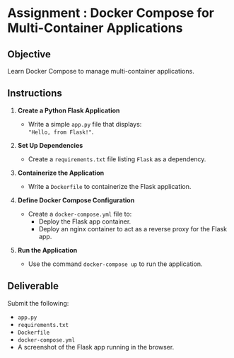 # Assignment : Docker Compose for Multi-Container Applications

## Objective
Learn Docker Compose to manage multi-container applications.

## Instructions
1. **Create a Python Flask Application**
   - Write a simple `app.py` file that displays:  
     `"Hello, from Flask!"`.

2. **Set Up Dependencies**
   - Create a `requirements.txt` file listing `Flask` as a dependency.

3. **Containerize the Application**
   - Write a `Dockerfile` to containerize the Flask application.

4. **Define Docker Compose Configuration**
   - Create a `docker-compose.yml` file to:
     - Deploy the Flask app container.
     - Deploy an nginx container to act as a reverse proxy for the Flask app.

5. **Run the Application**
   - Use the command `docker-compose up` to run the application.

## Deliverable
Submit the following:
- `app.py`
- `requirements.txt`
- `Dockerfile`
- `docker-compose.yml`
- A screenshot of the Flask app running in the browser.

